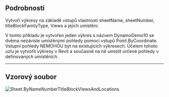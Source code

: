 ## Podrobnosti
Vytvoří výkresy na základě vstupů vlastností sheetName, sheetNumber, titleBlockFamilyType, Views a jejich umístění.

V tomto příkladu je vytvořen jeden výkres s názvem DynamoDemo10 se dvěma nezávisle umístěnými pohledy pomocí vstupů Point.ByCoordinate. Vstupní pohledy NEMOHOU být na existujících výkresech. Účelem tohoto uzlu je vytvořit výkresy v Revit a současně na ně umístit určené pohledy v definovaných umístěních.

___
## Vzorový soubor

![Sheet.ByNameNumberTitleBlockViewsAndLocations](./Revit.Elements.Views.Sheet.ByNameNumberTitleBlockViewsAndLocations_img.jpg)
